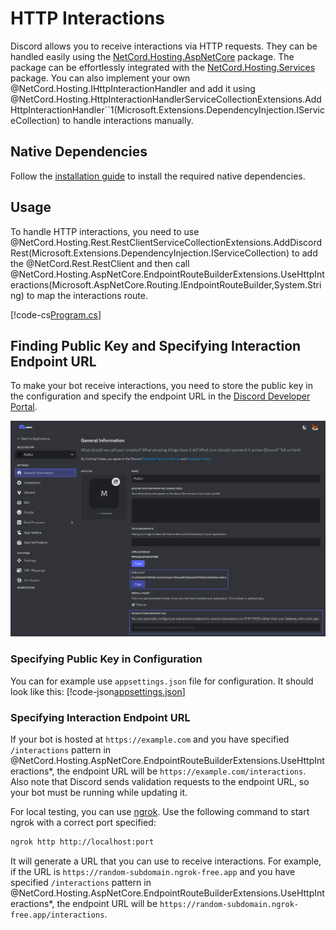 # HTTP Interactions

Discord allows you to receive interactions via HTTP requests. They can be handled easily using the [NetCord.Hosting.AspNetCore](https://www.nuget.org/packages/NetCord.Hosting.AspNetCore) package. The package can be effortlessly integrated with the [NetCord.Hosting.Services](https://www.nuget.org/packages/NetCord.Hosting.Services) package. You can also implement your own @NetCord.Hosting.IHttpInteractionHandler and add it using @NetCord.Hosting.HttpInteractionHandlerServiceCollectionExtensions.AddHttpInteractionHandler``1(Microsoft.Extensions.DependencyInjection.IServiceCollection) to handle interactions manually.

## Native Dependencies

Follow the [installation guide](installing-native-dependencies.md) to install the required native dependencies.

## Usage

To handle HTTP interactions, you need to use @NetCord.Hosting.Rest.RestClientServiceCollectionExtensions.AddDiscordRest(Microsoft.Extensions.DependencyInjection.IServiceCollection) to add the @NetCord.Rest.RestClient and then call @NetCord.Hosting.AspNetCore.EndpointRouteBuilderExtensions.UseHttpInteractions(Microsoft.AspNetCore.Routing.IEndpointRouteBuilder,System.String) to map the interactions route.

[!code-cs[Program.cs](HttpInteractions/Program.cs?highlight=10,18)]

## Finding Public Key and Specifying Interaction Endpoint URL

To make your bot receive interactions, you need to store the public key in the configuration and specify the endpoint URL in the [Discord Developer Portal](https://discord.com/developers/applications).

![Shows 'Public Key' section in 'General Information' section](../../images/http-interactions_FindingPublicKeyAndSpecifyingInteractionEndpointUrl.webp)

### Specifying Public Key in Configuration

You can for example use `appsettings.json` file for configuration. It should look like this:
[!code-json[appsettings.json](HttpInteractions/appsettings.json?highlight=4)]

### Specifying Interaction Endpoint URL

If your bot is hosted at `https://example.com` and you have specified `/interactions` pattern in @NetCord.Hosting.AspNetCore.EndpointRouteBuilderExtensions.UseHttpInteractions*, the endpoint URL will be `https://example.com/interactions`. Also note that Discord sends validation requests to the endpoint URL, so your bot must be running while updating it.

For local testing, you can use [ngrok](https://ngrok.com). Use the following command to start ngrok with a correct port specified:
```bash
ngrok http http://localhost:port
```

It will generate a URL that you can use to receive interactions. For example, if the URL is `https://random-subdomain.ngrok-free.app` and you have specified `/interactions` pattern in @NetCord.Hosting.AspNetCore.EndpointRouteBuilderExtensions.UseHttpInteractions*, the endpoint URL will be `https://random-subdomain.ngrok-free.app/interactions`.
